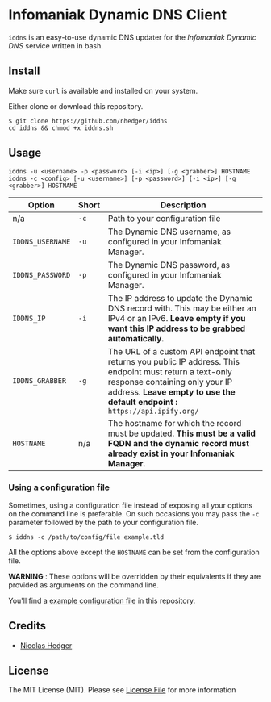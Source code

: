 # Infomaniak Dynamic DNS Client

`iddns` is an easy-to-use dynamic DNS updater for the *Infomaniak Dynamic DNS* service written in bash.

## Install

Make sure `curl` is available and installed on your system.

Either clone or download this repository.

```shell script
$ git clone https://github.com/nhedger/iddns
cd iddns && chmod +x iddns.sh
```

## Usage
```shell script
iddns -u <username> -p <password> [-i <ip>] [-g <grabber>] HOSTNAME
iddns -c <config> [-u <username>] [-p <password>] [-i <ip>] [-g <grabber>] HOSTNAME
```

| Option | Short| Description|
|---|---|---|
|n/a|`-c`|Path to your configuration file|
|`IDDNS_USERNAME`|`-u`|The Dynamic DNS username, as configured in your Infomaniak Manager.|
|`IDDNS_PASSWORD`|`-p`|The Dynamic DNS password, as configured in your Infomaniak Manager. |
|`IDDNS_IP`|`-i`|The IP address to update the Dynamic DNS record with. This may be either an IPv4 or an IPv6. **Leave empty if you want this IP address to be grabbed automatically.** |
|`IDDNS_GRABBER`|`-g`|The URL of a custom API endpoint that returns you public IP address. This endpoint must return a text-only response containing only your IP address. **Leave empty to use the default endpoint :** `https://api.ipify.org/`|
|`HOSTNAME`| n/a |The hostname for which the record must be updated. **This must be a valid FQDN and the dynamic record must already exist in your Infomaniak Manager.**|


### Using a configuration file

Sometimes, using a configuration file instead of exposing all your options on the command line is preferable. 
On such occasions you may pass the `-c` parameter followed by the path to your configuration file.

```shell script
$ iddns -c /path/to/config/file example.tld
```

All the options above except the `HOSTNAME` can be set from the configuration file.

**WARNING** : These options will be overridden by their equivalents if they are provided as arguments on the command line.

You'll find a [example configuration file](config.example) in this repository.

## Credits

* [Nicolas Hedger](https://github.com/nhedger)

## License
The MIT License (MIT). Please see [License File](LICENSE.md) for more information